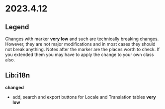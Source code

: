 # 2023.4.12

## Legend

Changes with marker **very low** and such are technically breaking changes. However, they are
not major modifications and in most cases they should not break anything. Notes after the marker
are the places worth to check. If you extended them you may have to apply the change to your own class also.

## Lib:i18n

**changed**

* add, search and export buttons for Locale and Translation tables **very low**